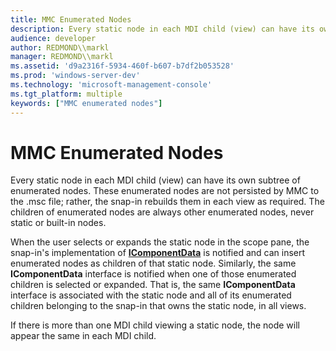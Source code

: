 ```yaml
---
title: MMC Enumerated Nodes
description: Every static node in each MDI child (view) can have its own subtree of enumerated nodes.
audience: developer
author: REDMOND\\markl
manager: REDMOND\\markl
ms.assetid: 'd9a2316f-5934-460f-b607-b7df2b053528'
ms.prod: 'windows-server-dev'
ms.technology: 'microsoft-management-console'
ms.tgt_platform: multiple
keywords: ["MMC enumerated nodes"]
---
```


# MMC Enumerated Nodes

Every static node in each MDI child (view) can have its own subtree of enumerated nodes. These enumerated nodes are not persisted by MMC to the .msc file; rather, the snap-in rebuilds them in each view as required. The children of enumerated nodes are always other enumerated nodes, never static or built-in nodes.

When the user selects or expands the static node in the scope pane, the snap-in's implementation of [**IComponentData**](icomponentdata.md) is notified and can insert enumerated nodes as children of that static node. Similarly, the same **IComponentData** interface is notified when one of those enumerated children is selected or expanded. That is, the same **IComponentData** interface is associated with the static node and all of its enumerated children belonging to the snap-in that owns the static node, in all views.

If there is more than one MDI child viewing a static node, the node will appear the same in each MDI child.

 

 




